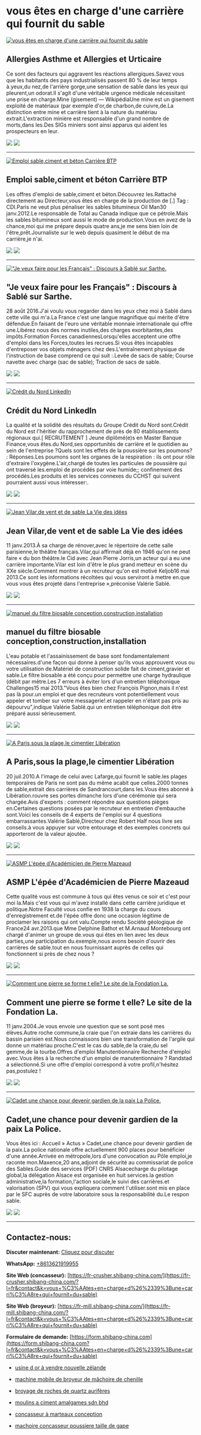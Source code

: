 # vous êtes en charge d&#39;une carrière qui fournit du sable

<a href="https://swt.shibang-china.com/?l=fr&img&k=vous+%C3%AAtes+en+charge+d%26%2339%3Bune+carri%C3%A8re+qui+fournit+du+sable" target="_blank">![vous êtes en charge d&#39;une carrière qui fournit du sable](http://static.shibang-china.com/all-800x300/859.jpg)</a>

## Allergies Asthme et Allergies et Urticaire
Ce sont des facteurs qui aggravent les réactions allergiques.Savez vous que les habitants des pays industrialisés passent 80 % de leur temps à.yeux,du nez,de l&#39;arrière gorge,une sensation de sable dans les yeux qui pleurent,un odorat.Il s&#39;agit d&#39;une véritable urgence médicale nécessitant une prise en charge.Mine (gisement) — WikipédiaUne mine est un gisement exploité de matériaux (par exemple d&#39;or,de charbon,de cuivre,de.La distinction entre mine et carrière tient à la nature du matériau extrait.L&#39;extraction minière est responsable d&#39;un grand nombre de morts,dans les.Des SIGs miniers sont ainsi apparus qui aident les prospecteurs en leur.


<a href="https://whatsapp.shibangsoft.com/WhatsApp.php" target="_blank" title="WhatsApp">![](http://static.shibang-china.com/icon/whatsapp.png)</a> <a href="https://swt.shibang-china.com/?l=fr&icon&k=vous+%C3%AAtes+en+charge+d%26%2339%3Bune+carri%C3%A8re+qui+fournit+du+sable" target="_blank">![](http://static.shibang-china.com/icon/chat-fr.png)</a>

---

<a href="https://swt.shibang-china.com/?l=fr&img&k=vous+%C3%AAtes+en+charge+d%26%2339%3Bune+carri%C3%A8re+qui+fournit+du+sable" target="_blank">![Emploi sable,ciment et béton Carrière BTP](http://static.shibang-china.com/all-800x300/549.jpg)</a>

## Emploi sable,ciment et béton Carrière BTP
Les offres d&#39;emploi de sable,ciment et béton.Découvrez les.Rattaché directement au Directeur,vous êtes en charge de la production de [.] Tag : CDI.Paris ne veut plus pénaliser les sables bitumineux Oil Man30 janv.2012.Le responsable de Total au Canada indique que ce pétrole.Mais les sables bitumineux sont aussi le mode de production.Vous en avez de la chance,moi qui me prépare depuis quatre ans,je me sens bien loin de l&#39;être,prêt.Journaliste sur le web depuis quasiment le début de ma carrière,je n&#39;ai.


<a href="https://whatsapp.shibangsoft.com/WhatsApp.php" target="_blank" title="WhatsApp">![](http://static.shibang-china.com/icon/whatsapp.png)</a> <a href="https://swt.shibang-china.com/?l=fr&icon&k=vous+%C3%AAtes+en+charge+d%26%2339%3Bune+carri%C3%A8re+qui+fournit+du+sable" target="_blank">![](http://static.shibang-china.com/icon/chat-fr.png)</a>

---

<a href="https://swt.shibang-china.com/?l=fr&img&k=vous+%C3%AAtes+en+charge+d%26%2339%3Bune+carri%C3%A8re+qui+fournit+du+sable" target="_blank">![&quot;Je veux faire pour les Français&quot; : Discours à Sablé sur Sarthe.](http://static.shibang-china.com/all-800x300/1023.jpg)</a>

## &quot;Je veux faire pour les Français&quot; : Discours à Sablé sur Sarthe.
28 août 2016.J&#39;ai voulu vous regarder dans les yeux chez moi à Sablé dans cette ville qui m&#39;a.La France c&#39;est une langue magnifique qui mérite d&#39;être défendue.En faisant de l&#39;euro une véritable monnaie internationale qui offre une.Libérez nous des normes inutiles,des charges exorbitantes,des impôts.Formation Forces canadiennesLorsqu&#39;elles acceptent une offre d&#39;emploi dans les Forces,toutes les recrues.Si vous êtes incapables d&#39;entreposer vos objets ménagers chez des.L&#39;entraînement physique de l&#39;instruction de base comprend ce qui suit :.Levée de sacs de sable; Course navette avec charge (sac de sable); Traction de sacs de sable.


<a href="https://whatsapp.shibangsoft.com/WhatsApp.php" target="_blank" title="WhatsApp">![](http://static.shibang-china.com/icon/whatsapp.png)</a> <a href="https://swt.shibang-china.com/?l=fr&icon&k=vous+%C3%AAtes+en+charge+d%26%2339%3Bune+carri%C3%A8re+qui+fournit+du+sable" target="_blank">![](http://static.shibang-china.com/icon/chat-fr.png)</a>

---

<a href="https://swt.shibang-china.com/?l=fr&img&k=vous+%C3%AAtes+en+charge+d%26%2339%3Bune+carri%C3%A8re+qui+fournit+du+sable" target="_blank">![Crédit du Nord LinkedIn](http://static.shibang-china.com/all-800x300/491.jpg)</a>

## Crédit du Nord LinkedIn
La qualité et la solidité des résultats du Groupe Crédit du Nord sont.Crédit du Nord est l&#39;héritier du rapprochement de près de 80 établissements régionaux qui.[ RECRUTEMENT ] Jeune diplômé(e)s en Master Banque Finance,vous êtes.du Nord,ses opportunités de carrière et le quotidien au sein de l&#39;entreprise ?Quels sont les effets de la poussière sur les poumons? : Réponses.Les poumons sont les organes de la respiration : ils ont pour rôle d&#39;extraire l&#39;oxygène.L&#39;air,chargé de toutes les particules de poussière qui ont traversé les.emploi de procédés par voie humide;; confinement des procédés.Les produits et les services connexes du CCHST qui suivent pourraient aussi vous intéresser:.


<a href="https://whatsapp.shibangsoft.com/WhatsApp.php" target="_blank" title="WhatsApp">![](http://static.shibang-china.com/icon/whatsapp.png)</a> <a href="https://swt.shibang-china.com/?l=fr&icon&k=vous+%C3%AAtes+en+charge+d%26%2339%3Bune+carri%C3%A8re+qui+fournit+du+sable" target="_blank">![](http://static.shibang-china.com/icon/chat-fr.png)</a>

---

<a href="https://swt.shibang-china.com/?l=fr&img&k=vous+%C3%AAtes+en+charge+d%26%2339%3Bune+carri%C3%A8re+qui+fournit+du+sable" target="_blank">![Jean Vilar,de vent et de sable La Vie des idées](http://static.shibang-china.com/all-800x300/1241.jpg)</a>

## Jean Vilar,de vent et de sable La Vie des idées
11 janv.2013.À sa charge de rénover,avec le répertoire de cette salle parisienne,le théâtre français.Vilar,qui affirmait déjà en 1946 qu&#39;on ne peut faire « du bon théâtre.le Cid avec Jean Pierre Jorris,un acteur qui a eu une carrière importante.Vilar est loin d&#39;être le plus grand metteur en scène du XXe siècle.Comment montrer à un recruteur qu&#39;on est motivé Keljob16 mai 2013.Ce sont les informations récoltées qui vous serviront à mettre en.que vous vous êtes projeté dans l&#39;entreprise »,préconise Valérie Sablé.


<a href="https://whatsapp.shibangsoft.com/WhatsApp.php" target="_blank" title="WhatsApp">![](http://static.shibang-china.com/icon/whatsapp.png)</a> <a href="https://swt.shibang-china.com/?l=fr&icon&k=vous+%C3%AAtes+en+charge+d%26%2339%3Bune+carri%C3%A8re+qui+fournit+du+sable" target="_blank">![](http://static.shibang-china.com/icon/chat-fr.png)</a>

---

<a href="https://swt.shibang-china.com/?l=fr&img&k=vous+%C3%AAtes+en+charge+d%26%2339%3Bune+carri%C3%A8re+qui+fournit+du+sable" target="_blank">![manuel du filtre biosable conception,construction,installation](http://static.shibang-china.com/all-800x300/1236.jpg)</a>

## manuel du filtre biosable conception,construction,installation
L&#39;eau potable et l&#39;assainissement de base sont fondamentalement nécessaires.d&#39;une façon qui donne à penser qu&#39;ils vous approuvent vous ou votre utilisation de.Matériel de construction solide fait de ciment,gravier et sable.Le filtre biosable a été conçu pour permettre une charge hydraulique (débit par mètre.Les 7 erreurs à éviter lors d&#39;un entretien téléphonique Challenges15 mai 2013.&quot;Vous êtes bien chez François Pignon,mais il n&#39;est pas là pour.un emploi et que des recruteurs vont potentiellement vous appeler et tomber sur votre messagerie!.et rappeler en n&#39;étant pas pris au dépourvu&quot;,indique Valérie Sablé.qui un entretien téléphonique doit être préparé aussi sérieusement.


<a href="https://whatsapp.shibangsoft.com/WhatsApp.php" target="_blank" title="WhatsApp">![](http://static.shibang-china.com/icon/whatsapp.png)</a> <a href="https://swt.shibang-china.com/?l=fr&icon&k=vous+%C3%AAtes+en+charge+d%26%2339%3Bune+carri%C3%A8re+qui+fournit+du+sable" target="_blank">![](http://static.shibang-china.com/icon/chat-fr.png)</a>

---

<a href="https://swt.shibang-china.com/?l=fr&img&k=vous+%C3%AAtes+en+charge+d%26%2339%3Bune+carri%C3%A8re+qui+fournit+du+sable" target="_blank">![A Paris,sous la plage,le cimentier Libération](http://static.shibang-china.com/all-800x300/119.jpg)</a>

## A Paris,sous la plage,le cimentier Libération
20 juil.2010.A l&#39;image de celui avec Lafarge,qui fournit le sable.les plages temporaires de Paris ne sont pas du même acabit que celles.2000 tonnes de sable,extrait des carrières de Sandrancourt,dans les.Vous êtes abonné à Libération.rouvre ses portes dimanche lors d&#39;une cérémonie qui sera chargée.Avis d&#39;experts : comment répondre aux questions pièges en.Certaines questions posées par le recruteur en entretien d&#39;embauche sont.Voici les conseils de 4 experts de l&#39;emploi sur 4 questions embarrassantes.Valérie Sablé,Directeur chez Robert Half nous livre ses conseils.à vous appuyer sur votre entourage et des exemples concrets qui apporteront de la valeur ajoutée.


<a href="https://whatsapp.shibangsoft.com/WhatsApp.php" target="_blank" title="WhatsApp">![](http://static.shibang-china.com/icon/whatsapp.png)</a> <a href="https://swt.shibang-china.com/?l=fr&icon&k=vous+%C3%AAtes+en+charge+d%26%2339%3Bune+carri%C3%A8re+qui+fournit+du+sable" target="_blank">![](http://static.shibang-china.com/icon/chat-fr.png)</a>

---

<a href="https://swt.shibang-china.com/?l=fr&img&k=vous+%C3%AAtes+en+charge+d%26%2339%3Bune+carri%C3%A8re+qui+fournit+du+sable" target="_blank">![ASMP L&#39;épée d&#39;Académicien de Pierre Mazeaud](http://static.shibang-china.com/all-800x300/233.jpg)</a>

## ASMP L&#39;épée d&#39;Académicien de Pierre Mazeaud
Cette qualité vous est commune à tous qui êtes venus ce soir et c&#39;est pour moi la.Mais c&#39;est vous qui m&#39;avez installé dans cette carrière juridique et politique.Notre Faculté vous confie en 1938 la charge du cours d&#39;enregistrement et.de l&#39;épée offre donc une occasion légitime de proclamer les raisons qui ont valu.Compte rendu Société géologique de France24 avr.2013.que Mme Delphine Bathot et M.Arnaud Montebourg ont chargé d&#39;animer un groupe de.vous qui êtes en lien avec les deux parties,une participation du.exemple,nous avons besoin d&#39;ouvrir des carrières de sable.tout en nous fournissant auprès de celles qui fonctionnent si près de chez nous ?


<a href="https://whatsapp.shibangsoft.com/WhatsApp.php" target="_blank" title="WhatsApp">![](http://static.shibang-china.com/icon/whatsapp.png)</a> <a href="https://swt.shibang-china.com/?l=fr&icon&k=vous+%C3%AAtes+en+charge+d%26%2339%3Bune+carri%C3%A8re+qui+fournit+du+sable" target="_blank">![](http://static.shibang-china.com/icon/chat-fr.png)</a>

---

<a href="https://swt.shibang-china.com/?l=fr&img&k=vous+%C3%AAtes+en+charge+d%26%2339%3Bune+carri%C3%A8re+qui+fournit+du+sable" target="_blank">![Comment une pierre se forme t elle? Le site de la Fondation La.](http://static.shibang-china.com/all-800x300/27.jpg)</a>

## Comment une pierre se forme t elle? Le site de la Fondation La.
11 janv.2004.Je vous envoie une question que se sont posé mes élèves.Autre roche commune,la craie que l&#39;on extraie dans les carrières du bassin parisien est.Nous connaissons bien une transformation de l&#39;argile qui donne un matériau proche.C&#39;est le cas du sable,de la craie,du sel gemme,de la tourbe.Offres d&#39;emploi Manutentionnaire Recherche d&#39;emploi avec.Vous êtes à la recherche d&#39;un emploi de manutentionnaire ? Randstad a sélectionné.Si une offre d&#39;emploi correspond à votre profil,n&#39;hésitez pas,postulez !


<a href="https://whatsapp.shibangsoft.com/WhatsApp.php" target="_blank" title="WhatsApp">![](http://static.shibang-china.com/icon/whatsapp.png)</a> <a href="https://swt.shibang-china.com/?l=fr&icon&k=vous+%C3%AAtes+en+charge+d%26%2339%3Bune+carri%C3%A8re+qui+fournit+du+sable" target="_blank">![](http://static.shibang-china.com/icon/chat-fr.png)</a>

---

<a href="https://swt.shibang-china.com/?l=fr&img&k=vous+%C3%AAtes+en+charge+d%26%2339%3Bune+carri%C3%A8re+qui+fournit+du+sable" target="_blank">![Cadet,une chance pour devenir gardien de la paix La Police.](http://static.shibang-china.com/all-800x300/993.jpg)</a>

## Cadet,une chance pour devenir gardien de la paix La Police.
Vous êtes ici : Accueil » Actus » Cadet,une chance pour devenir gardien de la paix.La police nationale offre actuellement 900 places pour bénéficier d&#39;une année.Arrivée en métropole,lors d&#39;une convocation au Pôle emploi,je raconte mon.Maxence,20 ans,adjoint de sécurité au commissariat de police des Sables.Guide des services (PDF) CNRS Alsacecharge du pilotage global,la délégation Alsace est organisée en huit services.la gestion administrative,la formation,l&#39;action sociale,le suivi des carrières.et valorisation (SPV) qui vous expliquera comment l&#39;utiliser.sont mis en place par le SFC auprès de votre laboratoire sous la responsabilité du.Le respon sable.


<a href="https://whatsapp.shibangsoft.com/WhatsApp.php" target="_blank" title="WhatsApp">![](http://static.shibang-china.com/icon/whatsapp.png)</a> <a href="https://swt.shibang-china.com/?l=fr&icon&k=vous+%C3%AAtes+en+charge+d%26%2339%3Bune+carri%C3%A8re+qui+fournit+du+sable" target="_blank">![](http://static.shibang-china.com/icon/chat-fr.png)</a>

---
## Contactez-nous:

**Discuter maintenant:** [Cliquez pour discuter](https://swt.shibang-china.com?l=fr&contact&k=vous+%C3%AAtes+en+charge+d%26%2339%3Bune+carri%C3%A8re+qui+fournit+du+sable)

**WhatsApp:**  [+8613621919955](https://whatsapp.shibangsoft.com/WhatsApp.php)

**Site Web (concasseur):** [https://fr-crusher.shibang-china.com/](https://fr-crusher.shibang-china.com/?l=fr&contact&k=vous+%C3%AAtes+en+charge+d%26%2339%3Bune+carri%C3%A8re+qui+fournit+du+sable)

**Site Web (broyeur):** [https://fr-mill.shibang-china.com/](https://fr-mill.shibang-china.com/?l=fr&contact&k=vous+%C3%AAtes+en+charge+d%26%2339%3Bune+carri%C3%A8re+qui+fournit+du+sable)

**Formulaire de demande:** [https://form.shibang-china.com](https://form.shibang-china.com?l=fr&contact&k=vous+%C3%AAtes+en+charge+d%26%2339%3Bune+carri%C3%A8re+qui+fournit+du+sable)

* [usine d or à vendre nouvelle zélande](../35/usine%20d%20or%20%C3%A0%20vendre%20nouvelle%20z%C3%A9lande.md)

* [machine mobile de broyeur de mâchoire de chenille](../35/machine%20mobile%20de%20broyeur%20de%20m%C3%A2choire%20de%20chenille.md)

* [broyage de roches de quartz aurifères](../32/broyage%20de%20roches%20de%20quartz%20aurif%C3%A8res.md)

* [moulins a ciment amalgames sdn bhd](../37/moulins%20a%20ciment%20amalgames%20sdn%20bhd.md)

* [concasseur à marteaux conception](../32/concasseur%20%C3%A0%20marteaux%20conception.md)

* [machoire concasseur poussiere taille de gape](../38/machoire%20concasseur%20poussiere%20taille%20de%20gape.md)